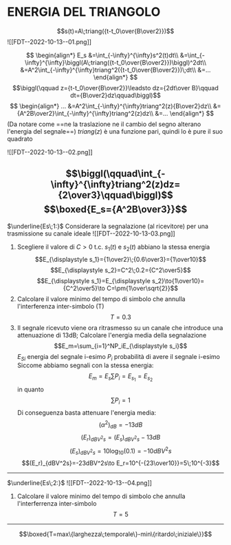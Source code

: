 # ENERGIA DEL TRIANGOLO
$$s(t)=A\;triang({t-t_0\over{B\over2}})$$
![[FDT--2022-10-13--01.png]]

$$
\begin{align*}
E_s
&=\int_{-\infty}^{\infty}s^2(t)dt\\
&=\int_{-\infty}^{\infty}\biggl(A\;triang({t-t_0\over{B\over2}})\biggl)^2dt\\
&=A^2\int_{-\infty}^{\infty}triang^2({t-t_0\over{B\over2}})\;dt\\
&=...
\end{align*}
$$
$$\biggl(\qquad z={t-t_0\over{B\over2}}\leadsto dz={2dt\over B}\qquad dt={B\over2}dz\qquad\biggl)$$
$$
\begin{align*}
...
&=A^2\int_{-\infty}^{\infty}triang^2(z){B\over2}dz\\
&={A^2B\over2}\int_{-\infty}^{\infty}triang^2(z)dz\\
&=...
\end{align*}
$$
(Da notare come ==ne la traslazione ne il cambio del segno alterano l'energia del segnale==)
$triang(z)$ è una funzione pari, quindi lo è pure il suo quadrato

![[FDT--2022-10-13--02.png]]

$$\biggl(\qquad\int_{-\infty}^{\infty}triang^2(z)dz={2\over3}\qquad\biggl)$$
$$\boxed{E_s={A^2B\over3}}$$
----

$\underline{Es\;1:}$
Considerare la segnalazione (al ricevitore) per una trasmissione su canale ideale
![[FDT--2022-10-13-03.png]]
1) Scegliere il valore di $C>0$ t.c. $s_1(t)$ e $s_2(t)$ abbiano la stessa energia
$$E_{\displaystyle s_1}={1\over2}\;{0.6\over3}={1\over10}$$
$$E_{\displaystyle s_2}=C^2\;0.2={C^2\over5}$$
$$E_{\displaystyle s_1}=E_{\displaystyle s_2}\to{1\over10}={C^2\over5}\to C=\pm{1\over\sqrt{2}}$$
2) Calcolare il valore minimo del tempo di simbolo che annulla l'interferenza inter-simbolo (T)
$$T=0.3$$
3) Il segnale ricevuto viene ora ritrasmesso su un canale che introduce una attenuazione di 13dB;
   Calcolare l'energia media della segnalazione
$$E_m=\sum_{i=1}^NP_iE_{\displaystyle s_i}$$
$E_{Si}$ energia del segnale i-esimo
$P_i$ probabilità di avere il segnale i-esimo
Siccome abbiamo segnali con la stessa energia:
$$E_m=E_s\sum P_i=E_{\displaystyle s_1}=E_{\displaystyle s_2}$$ in quanto $$\sum P_i=1$$
Di conseguenza basta attenuare l'energia media:$$(\alpha^2)_{dB}=-13dB$$$$(E_r)_{dBV^2s}=(E_s)_{dBV^2s}-13dB$$$$(E_s)_{dBV^2s}=10\log_{10}(0.1)=-10dBV^2s$$$$(E_r)_{dBV^2s}=-23dBV^2s\to E_r=10^{-{23\over10}}=5\;10^{-3}$$


----

$\underline{Es\;2:}$
![[FDT--2022-10-13--04.png]]
1) Calcolare il valore minimo del tempo di simbolo che annulla l'interferrenza inter-simbolo
$$T=5$$

----

$$\boxed{T=max\{larghezza\;temporale\}-min\{ritardo\;iniziale\}}$$
